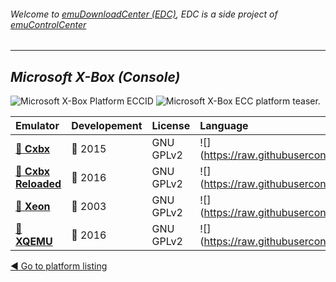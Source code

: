 ###### Welcome to [emuDownloadCenter (EDC)](https://github.com/PhoenixInteractiveNL/emuDownloadCenter/wiki/), EDC is a side project of [emuControlCenter](https://github.com/PhoenixInteractiveNL/emuControlCenter/wiki/)
***
## _Microsoft X-Box (Console)_
![](https://raw.githubusercontent.com/wiki/PhoenixInteractiveNL/emuDownloadCenter/images_platform/ecc_xbox_cell.png "Microsoft X-Box Platform ECCID")
![](https://raw.githubusercontent.com/wiki/PhoenixInteractiveNL/emuDownloadCenter/images_platform/ecc_xbox_teaser.png "Microsoft X-Box ECC platform teaser.")

| Emulator | Developement | License | Language |
|:---------|:-------------|:--------|:---------|
| [:file_folder: **Cxbx**](https://github.com/PhoenixInteractiveNL/emuDownloadCenter/wiki/Emulator-cxbx#menu) | :large_blue_circle: 2015 | GNU GPLv2 | ![](https://raw.githubusercontent.com/wiki/PhoenixInteractiveNL/emuDownloadCenter/images_flags/icon_flag_EN_24.png |
| [:file_folder: **Cxbx Reloaded**](https://github.com/PhoenixInteractiveNL/emuDownloadCenter/wiki/Emulator-cxbxreloaded#menu) | :large_blue_circle: 2016 | GNU GPLv2 | ![](https://raw.githubusercontent.com/wiki/PhoenixInteractiveNL/emuDownloadCenter/images_flags/icon_flag_EN_24.png |
| [:file_folder: **Xeon**](https://github.com/PhoenixInteractiveNL/emuDownloadCenter/wiki/Emulator-xeon#menu) | :red_circle: 2003 | GNU GPLv2 | ![](https://raw.githubusercontent.com/wiki/PhoenixInteractiveNL/emuDownloadCenter/images_flags/icon_flag_EN_24.png |
| [:file_folder: **XQEMU**](https://github.com/PhoenixInteractiveNL/emuDownloadCenter/wiki/Emulator-xqemu#menu) | :large_blue_circle: 2016 | GNU GPLv2 | ![](https://raw.githubusercontent.com/wiki/PhoenixInteractiveNL/emuDownloadCenter/images_flags/icon_flag_EN_24.png |

[:arrow_backward: Go to platform listing](https://github.com/PhoenixInteractiveNL/emuDownloadCenter/wiki/EDC-Platform-List)
